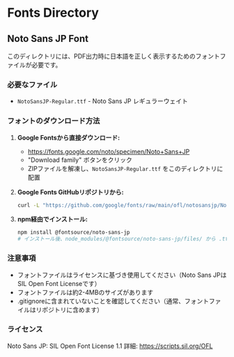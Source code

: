 # Fonts Directory

## Noto Sans JP Font

このディレクトリには、PDF出力時に日本語を正しく表示するためのフォントファイルが必要です。

### 必要なファイル
- `NotoSansJP-Regular.ttf` - Noto Sans JP レギュラーウェイト

### フォントのダウンロード方法

1. **Google Fontsから直接ダウンロード:**
   - https://fonts.google.com/noto/specimen/Noto+Sans+JP
   - "Download family" ボタンをクリック
   - ZIPファイルを解凍し、`NotoSansJP-Regular.ttf` をこのディレクトリに配置

2. **Google Fonts GitHubリポジトリから:**
   ```bash
   curl -L "https://github.com/google/fonts/raw/main/ofl/notosansjp/NotoSansJP%5Bwght%5D.ttf" -o NotoSansJP-Regular.ttf
   ```

3. **npm経由でインストール:**
   ```bash
   npm install @fontsource/noto-sans-jp
   # インストール後、node_modules/@fontsource/noto-sans-jp/files/ から .ttf ファイルをコピー
   ```

### 注意事項
- フォントファイルはライセンスに基づき使用してください（Noto Sans JPはSIL Open Font Licenseです）
- フォントファイルは約2-4MBのサイズがあります
- .gitignoreに含まれていないことを確認してください（通常、フォントファイルはリポジトリに含めます）

### ライセンス
Noto Sans JP: SIL Open Font License 1.1
詳細: https://scripts.sil.org/OFL
